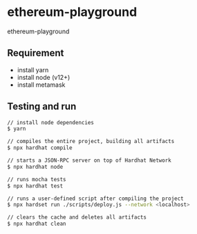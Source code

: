 # ethereum-playground

ethereum-playground

## Requirement

- install yarn
- install node (v12+)
- install metamask

## Testing and run

```zsh
// install node dependencies
$ yarn

// compiles the entire project, building all artifacts
$ npx hardhat compile

// starts a JSON-RPC server on top of Hardhat Network
$ npx hardhat node

// runs mocha tests
$ npx hardhat test

// runs a user-defined script after compiling the project
$ npx hardset run ./scripts/deploy.js --network <localhost>

// clears the cache and deletes all artifacts
$ npx hardhat clean
```
